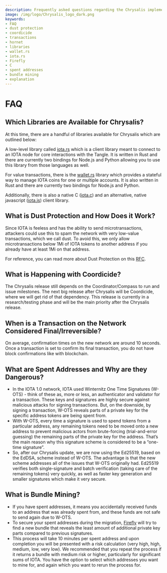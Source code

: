 ```yaml
---
description: Frequently asked questions regarding the Chrysalis implementation. 
image: /img/logo/Chrysalis_logo_dark.png
keywords:
- FAQ
- dust protection
- coordicide
- transactions
- hornet
- libraries
- wallet.rs
- iota.rs
- Firefly
- C
- spent addresses
- bundle mining
- explanation
---
```

# FAQ

## Which Libraries are Available for Chrysalis?

At this time, there are a handful of libraries available for Chrysalis which are outlined below:

A low-level library called [iota.rs](https://github.com/iotaledger/iota.rs) which is a client library meant to connect to an IOTA node for core interactions with the Tangle. It is written in Rust and there are currently two bindings for Node.js and Python allowing you to use this library from those languages as well. 

For value transactions, there is the [wallet.rs](https://github.com/iotaledger/wallet.rs) library which provides a stateful way to manage IOTA coins for one or multiple accounts. It is also written in Rust and there are currently two bindings for Node.js and Python. 

Additionally, there is also a native C ([iota.c](https://github.com/iotaledger/iota.c)) and an alternative, native javascript ([iota.js](https://github.com/iotaledger/iota.js/tree/chrysalis)) client library. 

## What is Dust Protection and How Does it Work?

Since IOTA is feeless and has the ability to send microtransactions, attackers could use this to spam the network with very low-value transactions, which we call dust. To avoid this, we only allow microtransactions below 1Mi of IOTA tokens to another address if you already have at least 1Mi on that address.

For reference, you can read more about Dust Protection on this [RFC](https://github.com/iotaledger/protocol-rfcs/pull/32).

## What is Happening with Coordicide?

The Chrysalis release still depends on the Coordinator/Compass to run and issue milestones. The next big release after Chrysalis will be Coordicide, where we will get rid of that dependency. This release is currently in a research/testing phase and will be the main priority after the Chrysalis release.

## When is a Transaction on the Network Considered Final/Irreversible?

On average, confirmation times on the new network are around 10 seconds. Once a transaction is set to confirm its final transaction, you do not have block confirmations like with blockchain.

## What are Spent Addresses and Why are they Dangerous?

- In the IOTA 1.0 network, IOTA used Winternitz One Time Signatures (W-OTS) - think of these as, more or less, an authenticator and validator for a transaction. These keys and signatures are highly secure against malicious attacks for signing transactions. But, on the downside, by signing a transaction, W-OTS reveals parts of a private key for the specific address tokens are being spent from. 
- With W-OTS, every time a signature is used to spend tokens from a particular address, any remaining tokens need to be moved onto a new address to prevent malicious actors from brute-forcing (trial-and-error guessing) the remaining parts of the private key for the address. That’s the main reason why this signature scheme is considered to be a “one-time signature”. 
- So, after our Chrysalis update, we are now using the Ed25519, based on the EdDSA, scheme instead of W-OTS. The advantage is that the new scheme addresses all of the issues that W-OTS originally had. Ed25519 verifies both single-signature and batch verification (taking care of the remaining tokens) very quickly, as well as faster key generation and smaller signatures which make it very secure. 

## What is Bundle Mining?

-  If you have spent addresses, it means you accidentally received funds to an address that was already spent from, and these funds are not safe to send again due to W-OTS. 
-  To secure your spent addresses during the migration, [Firefly](https://github.com/iotaledger/firefly) will try to find a new bundle that reveals the least amount of additional private key parts compared to previous signatures.
- This process will take 10 minutes per spent address and upon completion you will be presented with a risk calculation (very high, high, medium, low, very low). We recommended that you repeat the process if it returns a bundle with medium risk or higher, particularly for significant sums of IOTA. You have the option to select which addresses you want to mine for, and again which you want to rerun the process for.
